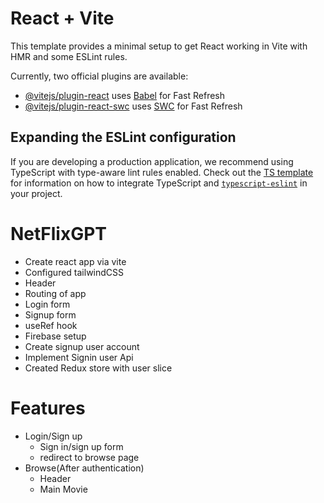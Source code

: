 # React + Vite

This template provides a minimal setup to get React working in Vite with HMR and some ESLint rules.

Currently, two official plugins are available:

- [@vitejs/plugin-react](https://github.com/vitejs/vite-plugin-react/blob/main/packages/plugin-react) uses [Babel](https://babeljs.io/) for Fast Refresh
- [@vitejs/plugin-react-swc](https://github.com/vitejs/vite-plugin-react/blob/main/packages/plugin-react-swc) uses [SWC](https://swc.rs/) for Fast Refresh

## Expanding the ESLint configuration

If you are developing a production application, we recommend using TypeScript with type-aware lint rules enabled. Check out the [TS template](https://github.com/vitejs/vite/tree/main/packages/create-vite/template-react-ts) for information on how to integrate TypeScript and [`typescript-eslint`](https://typescript-eslint.io) in your project.

# NetFlixGPT
 - Create react app via vite
 - Configured tailwindCSS
 - Header
 - Routing of app
 - Login form
 - Signup form
 - useRef hook
 - Firebase setup
 - Create signup user account
 - Implement Signin user Api
 - Created Redux store with user slice
 



# Features 
 - Login/Sign up
    - Sign in/sign up form
    - redirect to browse page
 - Browse(After authentication)
    - Header
    - Main Movie
        